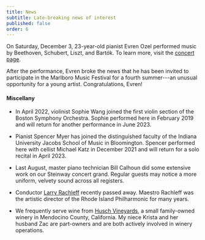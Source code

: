 ```yaml
--- 
title: News  
subtitle: Late-breaking news of interest
published: false
order: 6
---
```


On Saturday, December 3, 23-year-old pianist Evren Ozel performed music by Beethoven,
Schubert, Liszt, and Bartók. To learn more, visit the [concert page](concerts/2022/ozel2).

After the performance, Evren broke the news that he has been invited to participate in the
Marlboro Music Festival for a fourth summer---an unusual opportunity for a young artist.
Congratulations, Evren!

#### Miscellany

* In April 2022, violinist Sophie Wang joined the first violin section of the Boston
Symphony Orchestra. Sophie performed here in February 2019 and will return for another
performance in June 2023.

* Pianist Spencer Myer has joined the distinguished faculty of the Indiana University Jacobs
School of Music in Bloomington. Spencer performed here with cellist Michael Katz in December
2021 and will return for a solo recital in April 2023.

* Last August, master piano technician Bill Calhoun did some extensive work on our Steinway
concert grand. Regular guests may notice a more uniform, velvety sound across all registers.

* Conductor [Larry Rachleff](https://chicagoclassicalreview.com/2022/08/larry-rachleff-1955-2022/) 
recently passed away. Maestro Rachleff was the artistic director of the Rhode Island
Philharmonic for many years.

* We frequently serve wine from [Husch Vineyards](https://huschvineyards.com/newsletter.htm), 
a small family-owned winery in Mendocino County, California. My niece Krista and her husband
Zac are part-owners and are both actively involved in winery operations.

